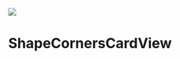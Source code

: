 [![](https://jitpack.io/v/ngtien137/ShapeCornersCardView.svg)](https://jitpack.io/#ngtien137/ShapeCornersCardView)
# ShapeCornersCardView 
